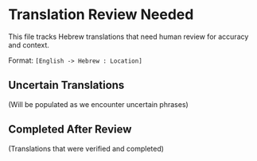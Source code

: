 # Translation Review Needed

This file tracks Hebrew translations that need human review for accuracy and context.

Format: `[English -> Hebrew : Location]`

## Uncertain Translations

(Will be populated as we encounter uncertain phrases)

## Completed After Review

(Translations that were verified and completed)
